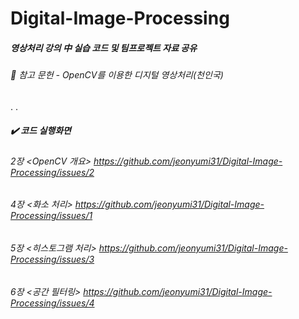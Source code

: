 # Digital-Image-Processing

##### 영상처리 강의 中 실습 코드 및 팀프로젝트 자료 공유
###### :book: 참고 문헌 - OpenCV를 이용한 디지털 영상처리(천인국)

.
.

##### :heavy_check_mark: 코드 실행화면
###### 2장 <OpenCV 개요> https://github.com/jeonyumi31/Digital-Image-Processing/issues/2
###### 4장 <화소 처리> https://github.com/jeonyumi31/Digital-Image-Processing/issues/1
###### 5장 <히스토그램 처리> https://github.com/jeonyumi31/Digital-Image-Processing/issues/3
###### 6장 <공간 필터링> https://github.com/jeonyumi31/Digital-Image-Processing/issues/4
